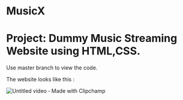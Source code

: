 # MusicX
# Project: Dummy Music Streaming Website using HTML,CSS.
Use master branch to view the code.

The website looks like this : 

![Untitled video ‐ Made with Clipchamp](https://user-images.githubusercontent.com/57445988/126601907-6adb68a1-6878-41a2-bd5f-2cb5a9e3500e.gif)
